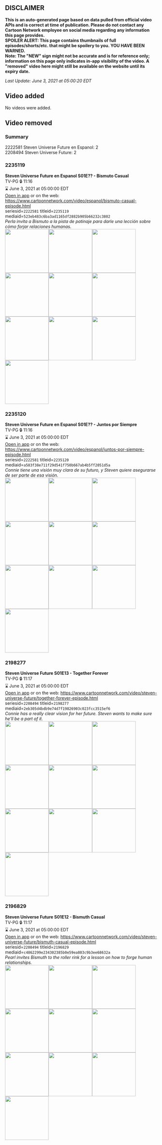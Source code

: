 ## DISCLAIMER
**This is an auto-generated page based on data pulled from official video APIs and is correct at time of publication. Please do not contact any Cartoon Network employee on social media regarding any information this page provides.**  
**SPOILER ALERT: This page contains thumbnails of full episodes/shorts/etc. that might be spoilery to you. YOU HAVE BEEN WARNED.**  
**Note: The "NEW" sign might not be accurate and is for reference only; information on this page only indicates in-app visibility of the video. A "removed" video here might still be available on the website until its expiry date.**  

_Last Update: June 3, 2021 at 05:00:20 EDT_
## Video added
No videos were added.  
## Video removed
### Summary
2222581 Steven Universe Future en Espanol: 2  
2208494 Steven Universe Future: 2  
### 2235119
**Steven Universe Future en Espanol S01E?? - Bismuto Casual**  
TV-PG 🔒 11:16  
⌛ June 3, 2021 at 05:00:00 EDT  
[Open in app](https://cnvideo.sercomkc.org/redirector.html?type=cnapp&seriesid=100000000001179492&titleid=2235119&mediaid=523eb483c6ba3ad1165df2882b905b66232c3802) or on the web: https://www.cartoonnetwork.com/video/espanol/bismuto-casual-episode.html  
seriesid=`2222581` titleid=`2235119` mediaid=`523eb483c6ba3ad1165df2882b905b66232c3802`  
_Perla invita a Bismuto a la pista de patinaje para darle una lección sobre cómo forjar relaciones humanas._  
<a href="https://s3.amazonaws.com/cartoonorchestrator/2235119_001_1280x720.jpg"><img src="https://s3.amazonaws.com/cartoonorchestrator/2235119_001_640x360.jpg" height="144px" /></a><a href="https://s3.amazonaws.com/cartoonorchestrator/2235119_002_1280x720.jpg"><img src="https://s3.amazonaws.com/cartoonorchestrator/2235119_002_640x360.jpg" height="144px" /></a><a href="https://s3.amazonaws.com/cartoonorchestrator/2235119_003_1280x720.jpg"><img src="https://s3.amazonaws.com/cartoonorchestrator/2235119_003_640x360.jpg" height="144px" /></a><a href="https://s3.amazonaws.com/cartoonorchestrator/2235119_004_1280x720.jpg"><img src="https://s3.amazonaws.com/cartoonorchestrator/2235119_004_640x360.jpg" height="144px" /></a><a href="https://s3.amazonaws.com/cartoonorchestrator/2235119_005_1280x720.jpg"><img src="https://s3.amazonaws.com/cartoonorchestrator/2235119_005_640x360.jpg" height="144px" /></a><a href="https://s3.amazonaws.com/cartoonorchestrator/2235119_006_1280x720.jpg"><img src="https://s3.amazonaws.com/cartoonorchestrator/2235119_006_640x360.jpg" height="144px" /></a><a href="https://s3.amazonaws.com/cartoonorchestrator/2235119_007_1280x720.jpg"><img src="https://s3.amazonaws.com/cartoonorchestrator/2235119_007_640x360.jpg" height="144px" /></a><a href="https://s3.amazonaws.com/cartoonorchestrator/2235119_008_1280x720.jpg"><img src="https://s3.amazonaws.com/cartoonorchestrator/2235119_008_640x360.jpg" height="144px" /></a><a href="https://s3.amazonaws.com/cartoonorchestrator/2235119_009_1280x720.jpg"><img src="https://s3.amazonaws.com/cartoonorchestrator/2235119_009_640x360.jpg" height="144px" /></a><a href="https://s3.amazonaws.com/cartoonorchestrator/2235119_010_1280x720.jpg"><img src="https://s3.amazonaws.com/cartoonorchestrator/2235119_010_640x360.jpg" height="144px" /></a>
### 2235120
**Steven Universe Future en Espanol S01E?? - Juntos por Siempre**  
TV-PG 🔒 11:16  
⌛ June 3, 2021 at 05:00:00 EDT  
[Open in app](https://cnvideo.sercomkc.org/redirector.html?type=cnapp&seriesid=100000000001179492&titleid=2235120&mediaid=a583f38e711f29d541f750b667ab4b5ff2051d5a) or on the web: https://www.cartoonnetwork.com/video/espanol/juntos-por-siempre-episode.html  
seriesid=`2222581` titleid=`2235120` mediaid=`a583f38e711f29d541f750b667ab4b5ff2051d5a`  
_Connie tiene una visión muy clara de su futuro, y Steven quiere asegurarse de ser parte de esa visión._  
<a href="https://s3.amazonaws.com/cartoonorchestrator/2235120_001_1280x720.jpg"><img src="https://s3.amazonaws.com/cartoonorchestrator/2235120_001_640x360.jpg" height="144px" /></a><a href="https://s3.amazonaws.com/cartoonorchestrator/2235120_002_1280x720.jpg"><img src="https://s3.amazonaws.com/cartoonorchestrator/2235120_002_640x360.jpg" height="144px" /></a><a href="https://s3.amazonaws.com/cartoonorchestrator/2235120_003_1280x720.jpg"><img src="https://s3.amazonaws.com/cartoonorchestrator/2235120_003_640x360.jpg" height="144px" /></a><a href="https://s3.amazonaws.com/cartoonorchestrator/2235120_004_1280x720.jpg"><img src="https://s3.amazonaws.com/cartoonorchestrator/2235120_004_640x360.jpg" height="144px" /></a><a href="https://s3.amazonaws.com/cartoonorchestrator/2235120_005_1280x720.jpg"><img src="https://s3.amazonaws.com/cartoonorchestrator/2235120_005_640x360.jpg" height="144px" /></a><a href="https://s3.amazonaws.com/cartoonorchestrator/2235120_006_1280x720.jpg"><img src="https://s3.amazonaws.com/cartoonorchestrator/2235120_006_640x360.jpg" height="144px" /></a><a href="https://s3.amazonaws.com/cartoonorchestrator/2235120_007_1280x720.jpg"><img src="https://s3.amazonaws.com/cartoonorchestrator/2235120_007_640x360.jpg" height="144px" /></a><a href="https://s3.amazonaws.com/cartoonorchestrator/2235120_008_1280x720.jpg"><img src="https://s3.amazonaws.com/cartoonorchestrator/2235120_008_640x360.jpg" height="144px" /></a><a href="https://s3.amazonaws.com/cartoonorchestrator/2235120_009_1280x720.jpg"><img src="https://s3.amazonaws.com/cartoonorchestrator/2235120_009_640x360.jpg" height="144px" /></a><a href="https://s3.amazonaws.com/cartoonorchestrator/2235120_010_1280x720.jpg"><img src="https://s3.amazonaws.com/cartoonorchestrator/2235120_010_640x360.jpg" height="144px" /></a>
### 2198277
**Steven Universe Future S01E13 - Together Forever**  
TV-PG 🔒 11:17  
⌛ June 3, 2021 at 05:00:00 EDT  
[Open in app](https://cnvideo.sercomkc.org/redirector.html?type=cnapp&seriesid=2208494&titleid=2198277&mediaid=2eb305d4bdb9e74d7f19826903c023fcc3515ef6) or on the web: https://www.cartoonnetwork.com/video/steven-universe-future/together-forever-episode.html  
seriesid=`2208494` titleid=`2198277` mediaid=`2eb305d4bdb9e74d7f19826903c023fcc3515ef6`  
_Connie has a really clear vision for her future. Steven wants to make sure he'll be a part of it._  
<a href="https://s3.amazonaws.com/cartoonorchestrator/2198277_001_1280x720.jpg"><img src="https://s3.amazonaws.com/cartoonorchestrator/2198277_001_640x360.jpg" height="144px" /></a><a href="https://s3.amazonaws.com/cartoonorchestrator/2198277_002_1280x720.jpg"><img src="https://s3.amazonaws.com/cartoonorchestrator/2198277_002_640x360.jpg" height="144px" /></a><a href="https://s3.amazonaws.com/cartoonorchestrator/2198277_003_1280x720.jpg"><img src="https://s3.amazonaws.com/cartoonorchestrator/2198277_003_640x360.jpg" height="144px" /></a><a href="https://s3.amazonaws.com/cartoonorchestrator/2198277_004_1280x720.jpg"><img src="https://s3.amazonaws.com/cartoonorchestrator/2198277_004_640x360.jpg" height="144px" /></a><a href="https://s3.amazonaws.com/cartoonorchestrator/2198277_005_1280x720.jpg"><img src="https://s3.amazonaws.com/cartoonorchestrator/2198277_005_640x360.jpg" height="144px" /></a><a href="https://s3.amazonaws.com/cartoonorchestrator/2198277_006_1280x720.jpg"><img src="https://s3.amazonaws.com/cartoonorchestrator/2198277_006_640x360.jpg" height="144px" /></a><a href="https://s3.amazonaws.com/cartoonorchestrator/2198277_007_1280x720.jpg"><img src="https://s3.amazonaws.com/cartoonorchestrator/2198277_007_640x360.jpg" height="144px" /></a><a href="https://s3.amazonaws.com/cartoonorchestrator/2198277_008_1280x720.jpg"><img src="https://s3.amazonaws.com/cartoonorchestrator/2198277_008_640x360.jpg" height="144px" /></a><a href="https://s3.amazonaws.com/cartoonorchestrator/2198277_009_1280x720.jpg"><img src="https://s3.amazonaws.com/cartoonorchestrator/2198277_009_640x360.jpg" height="144px" /></a><a href="https://s3.amazonaws.com/cartoonorchestrator/2198277_010_1280x720.jpg"><img src="https://s3.amazonaws.com/cartoonorchestrator/2198277_010_640x360.jpg" height="144px" /></a>
### 2196829
**Steven Universe Future S01E12 - Bismuth Casual**  
TV-PG 🔒 11:17  
⌛ June 3, 2021 at 05:00:00 EDT  
[Open in app](https://cnvideo.sercomkc.org/redirector.html?type=cnapp&seriesid=2208494&titleid=2196829&mediaid=c4862299e234302385b0e59ea803c9b3ee68632a) or on the web: https://www.cartoonnetwork.com/video/steven-universe-future/bismuth-casual-episode.html  
seriesid=`2208494` titleid=`2196829` mediaid=`c4862299e234302385b0e59ea803c9b3ee68632a`  
_Pearl invites Bismuth to the roller rink for a lesson on how to forge human relationships._  
<a href="https://s3.amazonaws.com/cartoonorchestrator/2196829_001_1280x720.jpg"><img src="https://s3.amazonaws.com/cartoonorchestrator/2196829_001_640x360.jpg" height="144px" /></a><a href="https://s3.amazonaws.com/cartoonorchestrator/2196829_002_1280x720.jpg"><img src="https://s3.amazonaws.com/cartoonorchestrator/2196829_002_640x360.jpg" height="144px" /></a><a href="https://s3.amazonaws.com/cartoonorchestrator/2196829_003_1280x720.jpg"><img src="https://s3.amazonaws.com/cartoonorchestrator/2196829_003_640x360.jpg" height="144px" /></a><a href="https://s3.amazonaws.com/cartoonorchestrator/2196829_004_1280x720.jpg"><img src="https://s3.amazonaws.com/cartoonorchestrator/2196829_004_640x360.jpg" height="144px" /></a><a href="https://s3.amazonaws.com/cartoonorchestrator/2196829_005_1280x720.jpg"><img src="https://s3.amazonaws.com/cartoonorchestrator/2196829_005_640x360.jpg" height="144px" /></a><a href="https://s3.amazonaws.com/cartoonorchestrator/2196829_006_1280x720.jpg"><img src="https://s3.amazonaws.com/cartoonorchestrator/2196829_006_640x360.jpg" height="144px" /></a><a href="https://s3.amazonaws.com/cartoonorchestrator/2196829_007_1280x720.jpg"><img src="https://s3.amazonaws.com/cartoonorchestrator/2196829_007_640x360.jpg" height="144px" /></a><a href="https://s3.amazonaws.com/cartoonorchestrator/2196829_008_1280x720.jpg"><img src="https://s3.amazonaws.com/cartoonorchestrator/2196829_008_640x360.jpg" height="144px" /></a><a href="https://s3.amazonaws.com/cartoonorchestrator/2196829_009_1280x720.jpg"><img src="https://s3.amazonaws.com/cartoonorchestrator/2196829_009_640x360.jpg" height="144px" /></a><a href="https://s3.amazonaws.com/cartoonorchestrator/2196829_010_1280x720.jpg"><img src="https://s3.amazonaws.com/cartoonorchestrator/2196829_010_640x360.jpg" height="144px" /></a>
